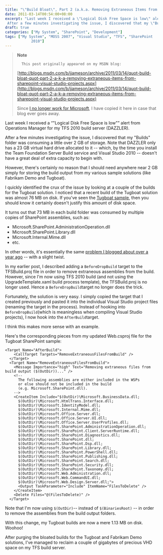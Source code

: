```yaml
---
title: "\"Build Bloat\", Part 2 (a.k.a. Removing Extraneous Items from SharePoint Visual Studio Projects)"
date: 2011-03-14T00:54:00+08:00
excerpt: "Last week I received a \"Logical Disk Free Space is low\" alert from Operations Manager for my TFS 2010 build server (DAZZLER). 
 After a few minutes investigating the issue, I discovered that my \"Builds\" folder was consuming a little over 2 GB of storage..."
draft: true
categories: ["My System", "SharePoint", "Development"]
tags: ["My System", "MOSS 2007", "Visual Studio", "TFS", "SharePoint 
			2010"]
---
```


> **Note**
> 
> 
> 		This post originally appeared on my MSDN blog:
> 
> 
> 
> [http://blogs.msdn.com/b/jjameson/archive/2011/03/14/quot-build-bloat-quot-part-2-a-k-a-removing-extraneous-items-from-sharepoint-visual-studio-projects.aspx](http://blogs.msdn.com/b/jjameson/archive/2011/03/14/quot-build-bloat-quot-part-2-a-k-a-removing-extraneous-items-from-sharepoint-visual-studio-projects.aspx)
> 
> 
> Since
> 		[I no longer work for Microsoft](/blog/jjameson/2011/09/02/last-day-with-microsoft), I have copied it here in case that 
> 		blog ever goes away.


Last week I received a <q class="directQuote">"Logical Disk Free Space is low"</q> alert from Operations Manager for my TFS 2010 build server (DAZZLER).

After a few minutes investigating the issue, I discovered that my "Builds" folder was consuming a little over 2 GB of storage. Note that DAZZLER only has a 23 GB virtual hard drive allocated to it -- which, by the time you install the Team Foundation Server Build service and Visual Studio 2010 -- doesn't have a great deal of extra capacity to begin with.

However, there's certainly no reason that I should need anywhere near 2 GB simply for storing the build output from my various sample solutions (like Fabrikam Demo and Tugboat).

I quickly identified the crux of the issue by looking at a couple of the builds for the Tugboat solution. I noticed that a recent build of the Tugboat solution was almost 76 MB on disk. If you've seen the[Tugboat sample](/blog/jjameson/tags/Tugboat/), then you should know it certainly doesn't justify this amount of disk space.

It turns out that 73 MB in each build folder was consumed by multiple copies of SharePoint assemblies, such as:

- Microsoft.SharePoint.AdministrationOperation.dll
- Microsoft.SharePoint.Library.dll
- Microsoft.Internal.Mime.dll
- etc.


In other words, it's essentially the same[problem I blogged about over a year ago](/blog/jjameson/2010/01/12/build-bloat-and-removing-extraneous-items-from-tfs-builds) -- with a slight twist.

In my earlier post, I described adding a `BeforeDropBuild` target to the TFSBuild.proj file in order to remove extraneous assemblies from the build. However, since I'm now using TFS 2010 build (and not using the UpgradeTemplate.xaml build process template), the TFSBuild.proj is no longer used. Hence a `BeforeDropBuild`target no longer does the trick.

Fortunately, the solution is very easy. I simply copied the target that I created previously and pasted it into the individual Visual Studio project files (renaming the target in the process). Instead of hooking into `BeforeDropBuild`(which is meaningless when compiling Visual Studio projects), I now hook into the `AfterBuild`target.

I think this makes more sense with an example.

Here's the corresponding pieces from my updated Web.csproj file for the Tugboat SharePoint sample:



```
<Target Name="AfterBuild">
    <CallTarget Targets="RemoveExtraneousFilesFromBuild" />
  </Target>
  <Target Name="RemoveExtraneousFilesFromBuild">
    <Message Importance="high" Text="Removing extraneous files from build output ($(OutDir))..." />
    <!--
      The following assemblies are either included in the WSPs
      or else should not be included in the build
      (e.g. Microsoft.SharePoint.dll).
    -->
    <CreateItem Include="$(OutDir)\Microsoft.BusinessData.dll;
      $(OutDir)\Microsoft.HtmlTrans.Interface.dll;
      $(OutDir)\Microsoft.IdentityModel.dll;
      $(OutDir)\Microsoft.Internal.Mime.dll;
      $(OutDir)\Microsoft.Office.Server.dll;
      $(OutDir)\Microsoft.Office.Server.UI.dll;
      $(OutDir)\Microsoft.Office.Server.UserProfiles.dll;
      $(OutDir)\Microsoft.SharePoint.AdministrationOperation.dll;
      $(OutDir)\Microsoft.SharePoint.Client.ServerRuntime.dll;
      $(OutDir)\Microsoft.SharePoint.Diagnostics.dll;
      $(OutDir)\Microsoft.SharePoint.dll;
      $(OutDir)\Microsoft.SharePoint.Dsp.dll;
      $(OutDir)\Microsoft.SharePoint.Library.dll;
      $(OutDir)\Microsoft.SharePoint.PowerShell.dll;
      $(OutDir)\Microsoft.SharePoint.Publishing.dll;
      $(OutDir)\Microsoft.SharePoint.Search.dll;
      $(OutDir)\Microsoft.SharePoint.Security.dll;
      $(OutDir)\Microsoft.SharePoint.Taxonomy.dll;
      $(OutDir)\Microsoft.Web.Administration.dll;
      $(OutDir)\Microsoft.Web.CommandUI.dll;
      $(OutDir)\Microsoft.Web.Design.Server.dll;">
      <Output TaskParameter="Include" ItemName="FilesToDelete" />
    </CreateItem>
    <Delete Files="@(FilesToDelete)" />
  </Target>
```



Note that I'm now using `$(OutDir)`-- instead of `$(BinariesRoot)` -- in order to remove the assemblies from the build output folders.

With this change, my Tugboat builds are now a mere 1.13 MB on disk. Woohoo!

After purging the bloated builds for the Tugboat and Fabrikam Demo solutions, I've managed to reclaim a couple of gigabytes of precious VHD space on my TFS build server.

